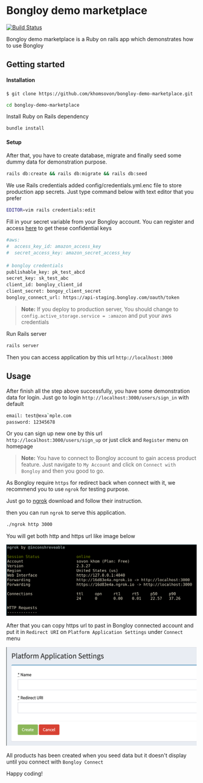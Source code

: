 # Bongloy demo marketplace
[![Build Status](https://travis-ci.org/khomsovon/bongloy-demo-marketplace.svg?branch=master)](https://travis-ci.org/khomsovon/bongloy-demo-marketplace)

Bongloy demo marketplace is a Ruby on rails app which demonstrates how to use Bongloy

## Getting started

#### Installation

    $ git clone https://github.com/khomsovon/bongloy-demo-marketplace.git
  ```sh
  cd bongloy-demo-marketplace
  ```
  Install Ruby on Rails dependency
  ```sh
  bundle install
  ```
#### Setup
  After that, you have to create database, migrate and finally seed some dummy data for demonstration purpose.
  ```sh
  rails db:create && rails db:migrate && rails db:seed
  ```

We use Rails credentials added config/credentials.yml.enc file to store production app secrets. Just type command below with text editor that you prefer

```bash
EDITOR=vim rails credentials:edit
```

Fill in your secret variable from your Bongloy account.
You can register and access [here](https://staging-sandbox.bongloy.com) to get these confidential keys
```sh
#aws:
#  access_key_id: amazon_access_key
#  secret_access_key: amazon_secret_access_key

# bongloy credentials
publishable_key: pk_test_abcd
secret_key: sk_test_abc
client_id: bongloy_client_id
client_secret: bongoy_client_secret
bongloy_connect_url: https://api-staging.bongloy.com/oauth/token
```
> **Note:** If you deploy to production server, You should change to `config.active_storage.service = :amazon` and put your aws credentials

Run Rails server
```sh
rails server
```
Then you can access application by this url `http://localhost:3000`

## Usage

After finish all the step above successfully, you have some demonstration data for login.
Just go to login `http://localhost:3000/users/sign_in` with default

```sh
email: test@exa`mple.com
password: 12345678
```
Or you can sign up new one by this url `http://localhost:3000/users/sign_up` or just click and `Register` menu on homepage

> **Note:** You have to connect to Bongloy account to gain access product feature.
Just navigate to `My Account` and click on  `Connect with Bongloy` and then you good to go.

As Bongloy require `https` for redirect back when connect with it, we recommend you to use `ngrok` for testing purpose.

Just go to [ngrok](https://ngrok.com) download and follow their instruction.

then you can run `ngrok` to serve this application.

```sh
./ngrok http 3000
```

You will get both http and https url like image below

<img src="app/assets/images/screenshots/ngrok.png" width="600">

After that you can copy https url to past in Bongloy connected account and put it in `Redirect URI` on `Platform Application Settings` under `Connect` menu

<img src="app/assets/images/screenshots/redirect_url.png" width="600">

All products has been created when you seed data but it doesn't display until you connect with `Bongloy Connect`

Happy coding!
